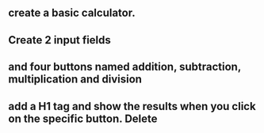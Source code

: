 ## create a basic calculator.
## Create 2 input fields 
## and four buttons named addition, subtraction, multiplication and division
## add a H1 tag and show the results when you click on the specific button. Delete
